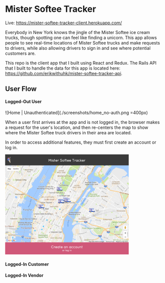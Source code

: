 # Mister Softee Tracker

Live: https://mister-softee-tracker-client.herokuapp.com/

Everybody in New York knows the jingle of the Mister Softee ice cream trucks, though spotting one can feel like finding a unicorn. This app allows people to see real-time locations of Mister Softee trucks and make requests to drivers, while also allowing drivers to sign in and see where potential customers are.

This repo is the client app that I built using React and Redux. The Rails API that I built to handle the data for this app is located here: https://github.com/erikwithuhk/mister-softee-tracker-api.

## User Flow

#### Logged-Out User
![Home | Unauthenticated](./screenshots/home_no-auth.png =400px)

When a user first arrives at the app and is not logged in, the browser makes a request for the user's location, and then re-centers the map to show where the Mister Softee truck drivers in their area are located.

In order to access additional features, they must first create an account or log in.

<img src="./screenshots/home_no-auth.png" style="max-width: 400px"/>


#### Logged-In Customer

#### Logged-In Vendor
